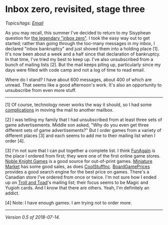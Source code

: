 Inbox zero, revisited, stage three
==================================

*Topics/tags: [Email](index-email)*

As you may recall, this summer I've decided to return to my Sisyphean
question for [the legendary "inbox zero"](inbox-zero-revisited-01).  I
took the easy way out to get started; rather than going through the too-many
messages in my inbox, I declared "inbox bankruptcy" and just shoved them
into a holding place [1].  It's now been about a week and a half since 
that declaration of bankruptcy.  In that time, I've tried my best to keep
up.  I've also unsubscribed from a bunch of mailing lists [2].  But the
mail keeps piling up, particularly since my days were filled with code
camp and not a log of time to read email.

Where do I stand?  I have about 600 messages, about 400 of which
are unread.  That seems like a good afternoon's work.  It's also an
opportunity to unsubscribe from even more stuff.

---

[1] Of course, technology never works the way it should, so I had some
[complications](inbox-zero-revisited-02) in moving the mail to another
mailbox.

[2] I was telling my family that I had unsubscribed from at least three
sets of game advertisements.  Middle son asked, "Why do you even get three
different sets of game advertisements?"  But I order games from a variety
of different places [3] and each seems to add me to their mailing list when
I order [4].

[3] I'm not sure that I can put together a complete list.  I think
[FunAgain](https://www.funagain.com/) is the place I ordered from
first; they were one of the first online game stores.  [Noble Knight
Games](https://www.nobleknight.com) is a good source for out-of-print
games.  [Miniature Market](https://www.miniaturemarket.com/) has some
good sales, as does [CoolStuffInc](https://www.coolstuffinc.com/).
[BoardGamePrices](https://boardgameprices.com/) provides a good search
engine for the best price on games.  There's a Canadian store I've
ordered from once or twice.  I'm not sure how I ended up on [Troll and
Toad](https://www.trollandtoad.com/)'s mailing list; their focus seems
to be Magic and Yugioh cards.  And I know that there are others.  Yeah, 
I'm definitely an addict.

[4] Note: I have enough games.  I am trying not to order more.

---

*Version 0.5 of 2018-07-14.*
